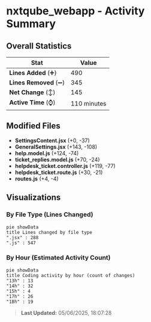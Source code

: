 # nxtqube_webapp - Activity Summary 

## Overall Statistics

| Stat                   | Value                                                             |
| ---------------------- | ----------------------------------------------------------------- |
| **Lines Added** (➕)   | 490                                          |
| **Lines Removed** (➖) | 345                                        |
| **Net Change** (↕)    | 145                |
| **Active Time** (⌚)   | 110 minutes |


## Modified Files
- **SettingsContent.jsx** (+0, -37)
- **GeneralSettings.jsx** (+143, -108)
- **help.model.js** (+124, -74)
- **ticket_replies.model.js** (+70, -24)
- **helpdesk_ticket.controller.js** (+119, -77)
- **helpdesk_ticket.route.js** (+30, -21)
- **routes.js** (+4, -4)

## Visualizations

### By File Type (Lines Changed)

```mermaid
pie showData
title Lines changed by file type
".jsx" : 288
".js" : 547
```

### By Hour (Estimated Activity Count)

```mermaid
pie showData
title Coding activity by hour (count of changes)
"13h" : 13
"14h" : 32
"15h" : 4
"17h" : 26
"18h" : 19
```


> **Last Updated:** 05/06/2025, 18:07:28